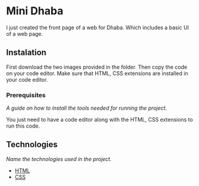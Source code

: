 # Mini Dhaba

I just created the front page of a web for Dhaba. Which includes a basic UI of a web page.

## Instalation

First download the two images provided in the folder. Then copy the code on your code editor. Make sure that HTML, CSS extensions are installed in your code editor.

### Prerequisites

_A guide on how to install the tools needed for running the project._

You just need to have a code editor along with the HTML, CSS extensions to run this code.




## Technologies

_Name the technologies used in the project._ 
* [HTML](https://spring.io/)
* [CSS](https://reactjs.org/) 

